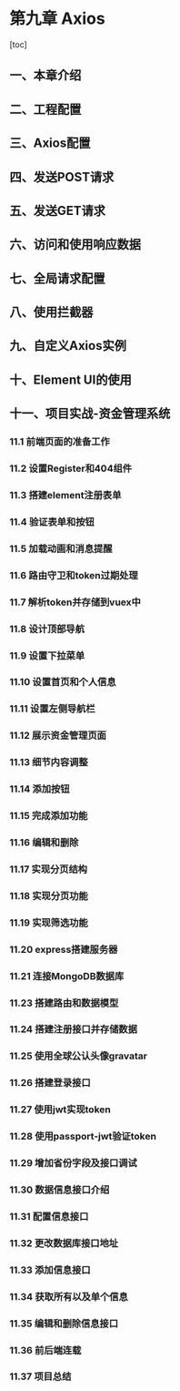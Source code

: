 # 第九章 Axios

[toc]



## 一、本章介绍

## 二、工程配置

## 三、Axios配置

## 四、发送POST请求

## 五、发送GET请求

## 六、访问和使用响应数据

## 七、全局请求配置

## 八、使用拦截器

## 九、自定义Axios实例

## 十、Element UI的使用

## 十一、项目实战-资金管理系统

### 11.1 前端页面的准备工作

### 11.2 设置Register和404组件

### 11.3 搭建element注册表单

### 11.4 验证表单和按钮

### 11.5 加载动画和消息提醒

### 11.6 路由守卫和token过期处理

### 11.7 解析token并存储到vuex中

### 11.8 设计顶部导航

### 11.9 设置下拉菜单

### 11.10 设置首页和个人信息

### 11.11 设置左侧导航栏

### 11.12 展示资金管理页面

### 11.13 细节内容调整

### 11.14 添加按钮

### 11.15 完成添加功能

### 11.16 编辑和删除

### 11.17 实现分页结构

### 11.18 实现分页功能

### 11.19 实现筛选功能

### 11.20 express搭建服务器

### 11.21 连接MongoDB数据库

### 11.23 搭建路由和数据模型

### 11.24 搭建注册接口并存储数据

### 11.25 使用全球公认头像gravatar

### 11.26 搭建登录接口

### 11.27 使用jwt实现token

### 11.28 使用passport-jwt验证token

### 11.29 增加省份字段及接口调试

### 11.30 数据信息接口介绍

### 11.31 配置信息接口

### 11.32 更改数据库接口地址

### 11.33 添加信息接口

### 11.34 获取所有以及单个信息

### 11.35 编辑和删除信息接口

### 11.36 前后端连载

### 11.37 项目总结

